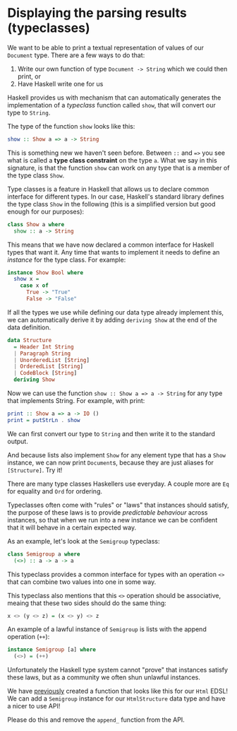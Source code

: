 # Displaying the parsing results (typeclasses)

We want to be able to print a textual representation of values
of our `Document` type. There are a few ways to do that:

1. Write our own function of type `Document -> String` which we could then print, or
2. Have Haskell write one for us

Haskell provides us with mechanism that can automatically generates the implementation of a
*typeclass* function called `show`, that will convert our type to `String`.

The type of the function `show` looks like this:

```hs
show :: Show a => a -> String
```

This is something new we haven't seen before. Between `::` and `=>`
you see what is called a __type class constraint__ on the type `a`. What
we say in this signature, is that the function `show` can work on any
type that is a member of the type class `Show`.

Type classes is a feature in Haskell that allows us to declare common
interface for different types. In our case, Haskell's standard library
defines the type class `Show` in the following (this is a simplified
version but good enough for our purposes):

```hs
class Show a where
  show :: a -> String
```

This means that we have now declared a common interface for Haskell
types that want it. Any time that wants to implement it needs to
define an *instance* for the type class. For example:

```hs
instance Show Bool where
  show x =
    case x of
      True -> "True"
      False -> "False"
```

If all the types we use while defining our data type already implement
this, we can automatically derive it by adding `deriving Show` at the
end of the data definition.

```hs
data Structure
  = Header Int String
  | Paragraph String
  | UnorderedList [String]
  | OrderedList [String]
  | CodeBlock [String]
  deriving Show
```

Now we can use the function `show :: Show a => a -> String` for any
type that implements String. For example, with print:

```hs
print :: Show a => a -> IO ()
print = putStrLn . show
```

We can first convert our type to `String` and then write it to the
standard output.

And because lists also implement `Show` for any element type that has
a `Show` instance, we can now print `Document`s, because they are just
aliases for `[Structure]`. Try it!

There are many type classes Haskellers use everyday. A couple more are
`Eq` for equality and `Ord` for ordering.

Typeclasses often come with "rules" or "laws" that instances should satisfy,
the purpose of these laws is to provide *predictable behaviour* across
instances, so that when we run into a new instance we can be confident
that it will behave in a certain expected way.

As an example, let's look at the `Semigroup` typeclass:

```hs
class Semigroup a where
  (<>) :: a -> a -> a
```

This typeclass provides a common interface for types with an operation `<>`
that can combine two values into one in some way.

This typeclass also mentions that this `<>` operation should be associative,
meaing that these two sides should do the same thing:

```hs
x <> (y <> z) = (x <> y) <> z
```

An example of a lawful instance of `Semigroup` is lists with the append operation (`++`):

```hs
instance Semigroup [a] where
  (<>) = (++)
```

Unfortunately the Haskell type system cannot "prove" that instances
satisfy these laws, but as a community we often shun unlawful instances.

We have [previously](02_04-safer_construction.html#appending-htmlstructure)
created a function that looks like this for our `Html` EDSL!
We can add a `Semigroup` instance for our `HtmlStructure` data type
and have a nicer to use API!

Please do this and remove the `append_` function from the API.
